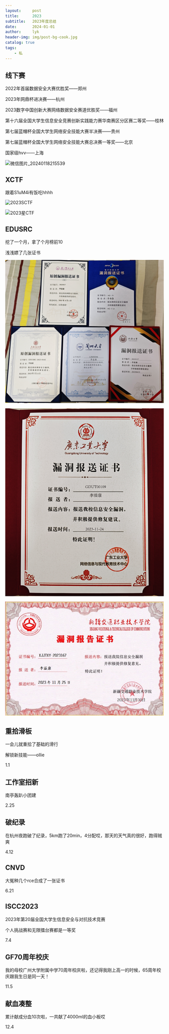```yaml
---
layout:     post
title:      2023
subtitle:   2023年度总结
date:       2024-01-01
author:     lyk
header-img: img/post-bg-cook.jpg
catalog: true
tags:
    - 私
---
```


## 线下赛

2022年首届数据安全大赛优胜奖——郑州

2023年网鼎杯进决赛——杭州

2023数字中国创新大赛网络数据安全赛道优胜奖——福州

第十六届全国大学生信息安全竞赛创新实践能力赛华南赛区分区赛二等奖——桂林

第七届蓝帽杯全国大学生网络安全技能大赛半决赛——贵州

第七届蓝帽杯全国大学生网络安全技能大赛总决赛一等奖——北京

国家级hvv——上海

![微信图片_20240118215539](https://github.com/LYK2333/lyk2333.github.io/blob/master/img/微信图片_20240118215539.jpg)

## XCTF

跟着S1uM4i有饭吃hhhh

![2023SCTF]([img/2023SCTF.jpg](https://github.com/LYK2333/lyk2333.github.io/blob/master/img/2023SCTF.jpg))

![2023星CTF](https://github.com/LYK2333/lyk2333.github.io/blob/master/img/2023星CTF.jpg)

## EDUSRC

挖了一个月，拿了个月榜前10

浅浅嫖了几张证书

![微信图片_20240118215248](https://github.com/LYK2333/lyk2333.github.io/blob/master/img/微信图片_20240118215248.jpg)

![微信图片_20240118215525](https://github.com/LYK2333/lyk2333.github.io/blob/master/img/微信图片_20240118215525.jpg)

![新疆交通职业技术学院](https://github.com/LYK2333/lyk2333.github.io/blob/master/img/新疆交通职业技术学院.png)

## 重拾滑板

一会儿就重拾了基础的滑行

解锁新技能——ollie

1.1

## 工作室招新

南亭轰趴小团建

2.25

## 破纪录

在杭州夜跑破了纪录，5km跑了20min，4分配哎，那天的天气真的很好，跑得贼爽

4.12

## CNVD

大冤种几个rce合成了一张证书

6.21

## ISCC2023

2023年第20届全国大学生信息安全与对抗技术竞赛

个人挑战赛和无限擂台赛都是一等奖

7.4

## GF70周年校庆

我的母校广州大学附属中学70周年校庆啦，还记得我刚上高一的时候，65周年校庆跟我生日是同一天！

11.5

## 献血凑整

累计献成分血10次啦，一共献了4000ml的血小板哎

12.4

